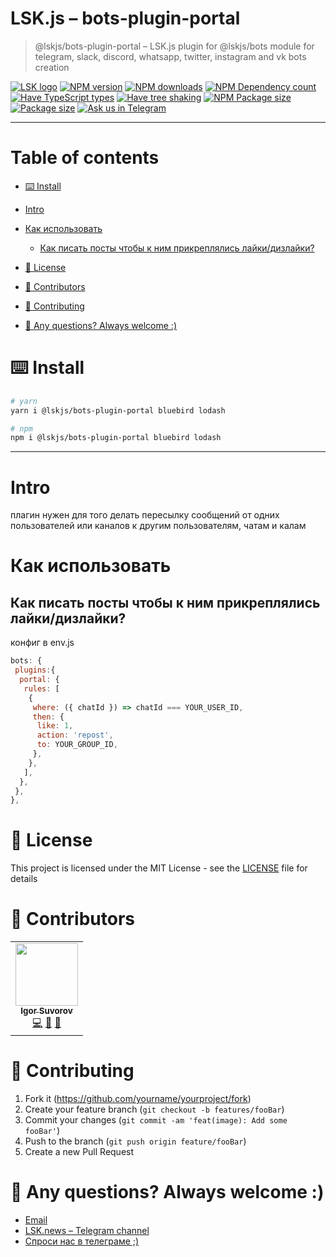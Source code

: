 # LSK.js – bots-plugin-portal

> @lskjs/bots-plugin-portal – LSK.js plugin for @lskjs/bots module for telegram, slack, discord, whatsapp, twitter, instagram and vk bots creation

[![LSK logo](https://badgen.net/badge/icon/MADE%20BY%20LSK?icon=zeit\&label\&color=red\&labelColor=red)](https://github.com/lskjs)
[![NPM version](https://badgen.net/npm/v/@lskjs/bots-plugin-portal)](https://www.npmjs.com/package/@lskjs/bots-plugin-portal)
[![NPM downloads](https://badgen.net/npm/dt/@lskjs/bots-plugin-portal)](https://www.npmjs.com/package/@lskjs/bots-plugin-portal)
[![NPM Dependency count](https://badgen.net/bundlephobia/dependency-count/@lskjs/bots-plugin-portal)](https://bundlephobia.com/result?p=@lskjs/bots-plugin-portal)
[![Have TypeScript types](https://badgen.net/npm/types/@lskjs/bots-plugin-portal)](https://www.npmjs.com/package/@lskjs/bots-plugin-portal)
[![Have tree shaking](https://badgen.net/bundlephobia/tree-shaking/@lskjs/bots-plugin-portal)](https://bundlephobia.com/result?p=@lskjs/bots-plugin-portal)
[![NPM Package size](https://badgen.net/bundlephobia/minzip/@lskjs/bots-plugin-portal)](https://bundlephobia.com/result?p=@lskjs/bots-plugin-portal)
[![Package size](https://badgen.net//github/license/lskjs/lskjs)](https://github.com/lskjs/lskjs/blob/master/LICENSE)
[![Ask us in Telegram](https://img.shields.io/badge/Ask%20us%20in-Telegram-brightblue.svg)](https://t.me/lskjschat)

<!-- template file="scripts/templates/preview.md" start -->

<!-- template end -->

***

<!-- # 📒 Table of contents  -->

# Table of contents

*   [⌨️ Install](#️-install)

*   [Intro](#intro)

*   [Как использовать](#как-использовать)

    *   [Как писать посты чтобы к ним прикреплялись лайки/дизлайки?](#как-писать-посты-чтобы-к-ним-прикреплялись-лайкидизлайки)

*   [📖 License](#-license)

*   [👥 Contributors](#-contributors)

*   [👏 Contributing](#-contributing)

*   [📮 Any questions? Always welcome :)](#-any-questions-always-welcome-)

# ⌨️ Install

```sh
# yarn
yarn i @lskjs/bots-plugin-portal bluebird lodash

# npm
npm i @lskjs/bots-plugin-portal bluebird lodash
```

***

# Intro

плагин нужен для того делать пересылку сообщений от одних пользователей или каналов к другим пользователям, чатам и калам

# Как использовать

## Как писать посты чтобы к ним прикреплялись лайки/дизлайки?

конфиг в env.js

```js
bots: {
 plugins:{
  portal: {
   rules: [
    {
     where: ({ chatId }) => chatId === YOUR_USER_ID,
     then: {
      like: 1,
      action: 'repost',
      to: YOUR_GROUP_ID,
     },
    },
   ],
  },
 },
},
```

# 📖 License

This project is licensed under the MIT License - see the [LICENSE](LICENSE) file for details

# 👥 Contributors

<!-- ALL-CONTRIBUTORS-LIST:START - Do not remove or modify this section -->

<!-- prettier-ignore-start -->

<!-- markdownlint-disable -->

<table>
  <tr>
    <td align="center"><a href="https://isuvorov.com"><img src="https://avatars2.githubusercontent.com/u/1056977?v=4?s=100" width="100px;" alt=""/><br /><sub><b>Igor Suvorov</b></sub></a><br /><a href="lskjs/lskjs///commits?author=isuvorov" title="Code">💻</a> <a href="#design-isuvorov" title="Design">🎨</a> <a href="#ideas-isuvorov" title="Ideas, Planning, & Feedback">🤔</a></td>
  </tr>
</table>
<!-- markdownlint-restore -->
<!-- prettier-ignore-end -->
<!-- ALL-CONTRIBUTORS-LIST:END -->

# 👏 Contributing

1.  Fork it (<https://github.com/yourname/yourproject/fork>)
2.  Create your feature branch (`git checkout -b features/fooBar`)
3.  Commit your changes (`git commit -am 'feat(image): Add some fooBar'`)
4.  Push to the branch (`git push origin feature/fooBar`)
5.  Create a new Pull Request

# 📮 Any questions? Always welcome :)

*   [Email](mailto:hi@isuvorov.com)
*   [LSK.news – Telegram channel](https://t.me/lskjs)
*   [Спроси нас в телеграме ;)](https://t.me/lskjschat)
